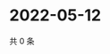 # 2022-05-12

共 0 条

<!-- BEGIN WEIBO -->
<!-- 最后更新时间 Thu May 12 2022 23:01:07 GMT+0800 (China Standard Time) -->

<!-- END WEIBO -->
